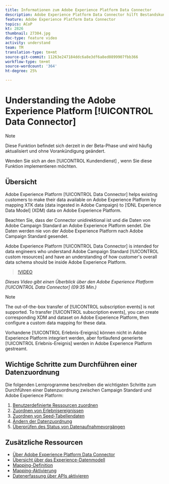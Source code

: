 ```yaml
---
title: Informationen zum Adobe Experience Platform Data Connector
description: Adobe Experience Platform Data Connector hilft Bestandskunden, ihre Daten in Adobe Experience Platform verfügbar zu machen, indem XTK-Daten (in Campaign erfasste Daten) den XDM-Daten (Experience-Datenmodell) in Adobe Experience Platform zugeordnet werden.
feature: Adobe Experience Platform Data Connector
topics: ACoP
kt: 2826
thumbnail: 27304.jpg
doc-type: feature video
activity: understand
team: TM
translation-type: tm+mt
source-git-commit: 11263e247184ddc6a8e3df6a8ed0899907fbb366
workflow-type: tm+mt
source-wordcount: '364'
ht-degree: 25%

---
```



# Understanding the Adobe Experience Platform [!UICONTROL Data Connector]

>[!NOTE]
>
>Diese Funktion befindet sich derzeit in der Beta-Phase und wird häufig aktualisiert und ohne Vorankündigung geändert.
>
>Wenden Sie sich an den [!UICONTROL Kundendienst] , wenn Sie diese Funktion implementieren möchten.

## Übersicht

Adobe Experience Platform [!UICONTROL Data Connector] helps existing customers to make their data available on Adobe Experience Platform by mapping XTK data (data ingested in Adobe Campaign) to [!DNL Experience Data Model] (XDM) data on Adobe Experience Platform.

Beachten Sie, dass der Connector unidirektional ist und die Daten von Adobe Campaign Standard an Adobe Experience Platform sendet. Die Daten werden nie von der Adobe Experience Platform nach Adobe Campaign Standard gesendet.

Adobe Experience Platform [!UICONTROL Data Connector] is intended for data engineers who understand Adobe Campaign Standard [!UICONTROL custom resources] and have an understanding of how customer&#39;s overall data schema should be inside Adobe Experience Platform.

>[!VIDEO](https://video.tv.adobe.com/v/27304?quality=12)

*Dieses Video gibt einen Überblick über den Adobe Experience Platform [!UICONTROL Data Connector] (09:35 Min.)*

>[!NOTE]
>
>The out-of-the-box transfer of [!UICONTROL subscription events] is not supported. To transfer [!UICONTROL subscription events], you can create corresponding XDM and dataset on Adobe Experience Platform, then configure a custom data mapping for these data.
>
>Vorhandene [!UICONTROL Erlebnis-Ereignis] können nicht in Adobe Experience Platform integriert werden, aber fortlaufend generierte [!UICONTROL Erlebnis-Ereignis] werden in Adobe Experience Platform gestreamt.

## Wichtige Schritte zum Durchführen einer Datenzuordnung

Die folgenden Lernprogramme beschreiben die wichtigsten Schritte zum Durchführen einer Datenzuordnung zwischen Campaign Standard und Adobe Experience Platform:

1. [Benutzerdefinierte Ressourcen zuordnen](/help/administrating/adobe-experience-platform-data-connector/mapping-custom-resources.md)
2. [Zuordnen von Erlebnisereignissen](/help/administrating/adobe-experience-platform-data-connector/mapping-experience-events.md)
3. [Zuordnen von Seed-Tabellendaten](/help/administrating/adobe-experience-platform-data-connector/mapping-seed-table-data.md)
4. [Ändern der Datenzuordnung](/help/administrating/adobe-experience-platform-data-connector/modifying-data-mapping.md)
5. [Überprüfen des Status von Datenaufnahmevorgängen](/help/administrating/adobe-experience-platform-data-connector/checking-status-of-data-ingestion-jobs.md)

## Zusätzliche Ressourcen

* [Über Adobe Experience Platform Data Connector](https://docs.adobe.com/content/help/en/campaign-standard/using/administrating/mapping-campaign-and-aep-data/aep-about-data-connector.html)
* [Übersicht über das Experience-Datenmodell](https://docs.adobe.com/content/help/en/campaign-standard/using/administrating/mapping-campaign-and-aep-data/aep-data-model-overview.html)
* [Mapping-Definition](https://docs.adobe.com/content/help/en/campaign-standard/using/administrating/mapping-campaign-and-aep-data/aep-mapping-definition.html)
* [Mapping-Aktivierung](https://docs.adobe.com/content/help/en/campaign-standard/using/administrating/mapping-campaign-and-aep-data/aep-mapping-activation.html)
* [Datenerfassung über APIs aktivieren](https://docs.adobe.com/content/help/en/campaign-standard/using/administrating/mapping-campaign-and-aep-data/aep-triggering-data-ingestion.html)
